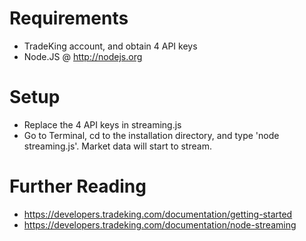 Requirements
==================================

- TradeKing account, and obtain 4 API keys
- Node.JS @ http://nodejs.org

Setup
=====
- Replace the 4 API keys in streaming.js
- Go to Terminal, cd to the installation directory, and type 'node streaming.js'. Market data will start to stream.

Further Reading
=============
- https://developers.tradeking.com/documentation/getting-started
- https://developers.tradeking.com/documentation/node-streaming
